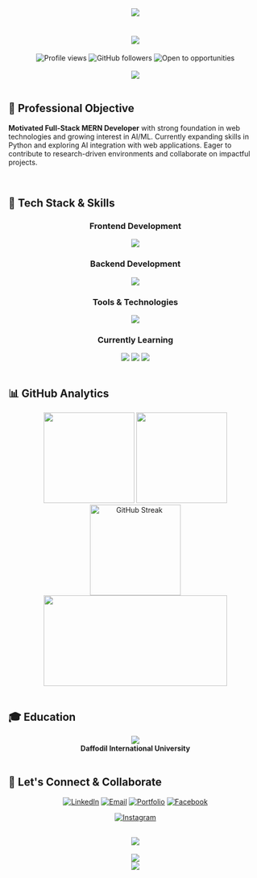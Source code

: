 <div align="center">

  <img src="https://capsule-render.vercel.app/api?type=waving&color=gradient&customColorList=0,2,2,5,30&height=120&section=header&text=&fontSize=0&animation=fadeIn"/>
</div>

<h1 align="center">
  <img src="https://readme-typing-svg.herokuapp.com/?font=Righteous&size=35&center=true&vCenter=true&width=500&height=70&duration=5000&lines=Hi+There!+👋;I'm+Khandaker+Samin+Yeasar!;MERN+Stack+Developer+🚀;Full-Stack+Web+Developer+💻;" />
</h1>

<div align="center">
  <img src="https://komarev.com/ghpvc/?username=KhandakerSamin&label=Profile%20views&color=0e75b6&style=flat" alt="Profile views" />
  <img src="https://img.shields.io/github/followers/KhandakerSamin?label=Followers&style=social" alt="GitHub followers" />
  <img src="https://img.shields.io/badge/Open%20to-Opportunities-brightgreen?style=flat&logo=handshake" alt="Open to opportunities" />
</div>

<br/>

<div align="center">
  <img src="https://readme-typing-svg.herokuapp.com/?font=Fira+Code&size=22&center=true&vCenter=true&width=600&height=100&duration=5000&lines=const+samin+%3D+%7B;++pronouns%3A+%22He%2FHim%22%2C;++location%3A+%22Bangladesh+🇧🇩%22%2C;++currentFocus%3A+%22Full-Stack+MERN%22%2C;++learning%3A+%5B%22Next.js%22%2C+%22TypeScript%22%2C+%22Python%22%5D;%7D%3B" />
</div>

<br/>

## 🎯 Professional Objective

**Motivated Full-Stack MERN Developer** with strong foundation in web technologies and growing interest in AI/ML. Currently expanding skills in Python and exploring AI integration with web applications. Eager to contribute to research-driven environments and collaborate on impactful projects.

<br/>

## 🚀 Tech Stack & Skills

<div align="center">

### Frontend Development
<img src="https://skillicons.dev/icons?i=react,nextjs,js,html,css,tailwind,typescript" />

### Backend Development  
<img src="https://skillicons.dev/icons?i=nodejs,express,mongodb,firebase" />

### Tools & Technologies
<img src="https://skillicons.dev/icons?i=git,vscode,postman,figma,vercel,netlify" />

### Currently Learning
<img src="https://skillicons.dev/icons?i=python,nextjs" />
<img src="https://img.shields.io/badge/AI%20Integration-FF6B6B?style=for-the-badge&logo=openai&logoColor=white" />
<img src="https://img.shields.io/badge/Framer%20Motion-0055FF?style=for-the-badge&logo=framer&logoColor=white" />

</div>

<br/>

## 📊 GitHub Analytics

<div align="center">

  <img height="180em" src="https://github-readme-stats.vercel.app/api?username=KhandakerSamin&show_icons=true&theme=radical&include_all_commits=true&count_private=true&border_radius=10"/>
  <img height="180em" src="https://github-readme-stats.vercel.app/api/top-langs/?username=KhandakerSamin&layout=compact&langs_count=8&theme=radical&border_radius=10"/>
</div>

<div align="center">
  <!-- Put streak and contribution graph in same row -->
  <img height="180em" src="https://github-readme-streak-stats.herokuapp.com/?user=KhandakerSamin&theme=radical&border_radius=10" alt="GitHub Streak" />
  <img height="180em" src="https://github-readme-activity-graph.vercel.app/graph?username=KhandakerSamin&theme=redical&bg_color=20232a&hide_border=true" width="85%"/>
</div>

<br/>

## 🎓 Education

<div align="center">
  <img src="https://img.shields.io/badge/B.Sc._Software_Engineering-2024--Present-blue?style=for-the-badge&logo=graduation-cap" />
  <br/>
  <strong>Daffodil International University</strong>
</div>

<br/>

## 🤝 Let's Connect & Collaborate

<div align="center">

[![LinkedIn](https://img.shields.io/badge/LinkedIn-0077B5?style=for-the-badge&logo=linkedin&logoColor=white)](https://www.linkedin.com/in/khandakersaminyeasar/)
[![Email](https://img.shields.io/badge/Email-D14836?style=for-the-badge&logo=gmail&logoColor=white)](mailto:khandakersaminyeasar@gmail.com)
[![Portfolio](https://img.shields.io/badge/Portfolio-FF5722?style=for-the-badge&logo=google-chrome&logoColor=white)](https://khandakersaminyeasar.com)
[![Facebook](https://img.shields.io/badge/Facebook-1877F2?style=for-the-badge&logo=facebook&logoColor=white)](https://www.facebook.com/khandakersaminyeasar)
<!-- Added Instagram to connect section -->
[![Instagram](https://img.shields.io/badge/Instagram-E4405F?style=for-the-badge&logo=instagram&logoColor=white)](https://www.instagram.com/khandakersaminyeasar)

</div>

<br/>

<div align="center">
  <img src="https://readme-typing-svg.herokuapp.com/?font=Righteous&size=25&center=true&vCenter=true&width=500&height=70&duration=4000&lines=💼+Open+to+Opportunities!;🚀+MERN+Stack+Projects;💻+Full-Stack+Development;🤝+Let's+Build+Together!" />
</div>

<br/>

<div align="center">
  <img src="https://readme-typing-svg.herokuapp.com/?font=Righteous&size=20&center=true&vCenter=true&width=400&height=50&duration=3000&lines=Thanks+for+visiting!+✨;Happy+Coding!+🚀;Let's+connect!+🤝" />
</div>



<div align="center">
  <img src="https://capsule-render.vercel.app/api?type=waving&color=gradient&height=100&section=footer"/>
</div>
